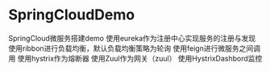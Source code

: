 # SpringCloudDemo
SpringCloud微服务搭建demo 
使用eureka作为注册中心实现服务的注册与发现 
使用ribbon进行负载均衡，默认负载均衡策略为轮询 
使用feign进行微服务之间调用
使用hystrix作为熔断器 
使用Zuul作为网关（zuul）
使用HystrixDashbord监控
